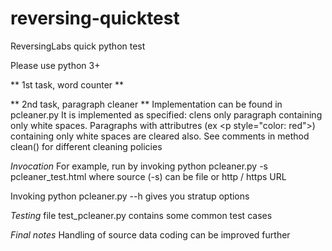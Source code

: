 # reversing-quicktest
ReversingLabs quick python test

Please use python 3+

** 1st task, word counter **

** 2nd task, paragraph cleaner **
Implementation can be found in pcleaner.py
It is implemented as specified: clens only paragraph containing only white spaces.
Paragraphs with attributres (ex &lt;p style="color: red"&gt;) containing only white spaces are cleared also.
See comments in method clean() for different cleaning policies

*Invocation*
For example, run by invoking
	python pcleaner.py -s pcleaner_test.html
where source (-s) can be file or http / https URL

Invoking
	python pcleaner.py --h
gives you stratup options

*Testing*
file test_pcleaner.py contains some common test cases

*Final notes*
Handling of source data coding can be improved further